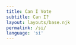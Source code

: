 ```yaml
---
title: Can I Vote
subtitle: Can I?
layout: layouts/base.njk 
permalink: /si/
language: 'si'
---
```





